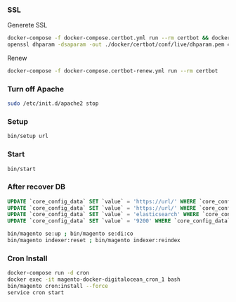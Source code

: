 ### SSL

Generete SSL
```bash
docker-compose -f docker-compose.certbot.yml run --rm certbot && docker rm -vf $(docker ps -aq)
openssl dhparam -dsaparam -out ./docker/certbot/conf/live/dhparam.pem 4096
```

Renew
```bash
docker-compose -f docker-compose.certbot-renew.yml run --rm certbot
```

### Turn off Apache
```bash
sudo /etc/init.d/apache2 stop
```

### Setup
```bash
bin/setup url
```

### Start
```bash
bin/start
```

### After recover DB
```sql
UPDATE `core_config_data` SET `value` = 'https://url/' WHERE `core_config_data`.`config_id` = 381;
UPDATE `core_config_data` SET `value` = 'https://url/' WHERE `core_config_data`.`config_id` = 4;
UPDATE `core_config_data` SET `value` = 'elasticsearch' WHERE `core_config_data`.`config_id` = 1;
UPDATE `core_config_data` SET `value` = '9200' WHERE `core_config_data`.`config_id` = 2;
```

```bash
bin/magento se:up ; bin/magento se:di:co
bin/magento indexer:reset ; bin/magento indexer:reindex
```

### Cron Install
```bash
docker-compose run -d cron
docker exec -it magento-docker-digitalocean_cron_1 bash
bin/magento cron:install --force
service cron start
```